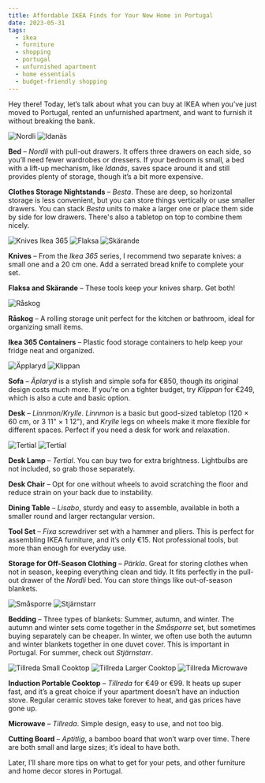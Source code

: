 ```yaml
--- 
title: Affordable IKEA Finds for Your New Home in Portugal
date: 2023-05-31
tags: 
  - ikea  
  - furniture  
  - shopping  
  - portugal  
  - unfurnished apartment  
  - home essentials  
  - budget-friendly shopping  
---
```

Hey there! Today, let’s talk about what you can buy at IKEA when you’ve just moved to Portugal, rented an unfurnished apartment, and want to furnish it without breaking the bank.

![Nordli](/assets/img/nordli.jpg)
![Idanäs](/assets/img/idanaes.jpg)

**Bed** – _Nordli_ with pull-out drawers. It offers three drawers on each side, so you’ll need fewer wardrobes or dressers. If your bedroom is small, a bed with a lift-up mechanism, like _Idanäs_, saves space around it and still provides plenty of storage, though it’s a bit more expensive.

**Clothes Storage Nightstands** – _Besta_. These are deep, so horizontal storage is less convenient, but you can store things vertically or use smaller drawers. You can stack _Besta_ units to make a larger one or place them side by side for low drawers. There's also a tabletop on top to combine them nicely.

![Knives Ikea 365](/assets/img/ikea-365.jpg)
![Flaksa](/assets/img/flaksa.jpg)
![Skärande](/assets/img/skaerande.jpg)

**Knives** – From the _Ikea 365_ series, I recommend two separate knives: a small one and a 20 cm one. Add a serrated bread knife to complete your set.

**Flaksa and Skärande** – These tools keep your knives sharp. Get both!

![Råskog](/assets/img/raskog.jpg)

**Råskog** – A rolling storage unit perfect for the kitchen or bathroom, ideal for organizing small items.

**Ikea 365 Containers** – Plastic food storage containers to help keep your fridge neat and organized.

![Äpplaryd](/assets/img/aepplaryd.jpg)
![Klippan](/assets/img/klippan.jpg)

**Sofa** – _Äplaryd_ is a stylish and simple sofa for €850, though its original design costs much more. If you’re on a tighter budget, try _Klippan_ for €249, which is also a cute and basic option.

**Desk** – _Linnmon/Krylle_. _Linnmon_ is a basic but good-sized tabletop (120 × 60 cm, or 3 11" × 1 12"), and _Krylle_ legs on wheels make it more flexible for different spaces. Perfect if you need a desk for work and relaxation.

![Tertial](/assets/img/tertial-1.jpg)
![Tertial](/assets/img/tertial-2.jpg)

**Desk Lamp** – _Tertial_. You can buy two for extra brightness. Lightbulbs are not included, so grab those separately.

**Desk Chair** – Opt for one without wheels to avoid scratching the floor and reduce strain on your back due to instability.

**Dining Table** – _Lisabo_, sturdy and easy to assemble, available in both a smaller round and larger rectangular version.

**Tool Set** – _Fixa_ screwdriver set with a hammer and pliers. This is perfect for assembling IKEA furniture, and it’s only €15. Not professional tools, but more than enough for everyday use.

**Storage for Off-Season Clothing** – _Pärkla_. Great for storing clothes when not in season, keeping everything clean and tidy. It fits perfectly in the pull-out drawer of the _Nordli_ bed. You can store things like out-of-season blankets.

![Småsporre](/assets/img/smasporre.jpg)
![Stjärnstarr](/assets/img/stjaernstarr.jpg)

**Bedding** – Three types of blankets: Summer, autumn, and winter. The autumn and winter sets come together in the _Småsporre_ set, but sometimes buying separately can be cheaper. In winter, we often use both the autumn and winter blankets together in one duvet cover. This is important in Portugal. For summer, check out _Stjärnstarr_.

![Tillreda Small Cooktop](/assets/img/tillreda-placa-1.jpg)
![Tillreda Larger Cooktop](/assets/img/tillreda-placa-2.jpg)
![Tillreda Microwave](/assets/img/tillreda.jpg)

**Induction Portable Cooktop** – _Tillreda_ for €49 or €99. It heats up super fast, and it’s a great choice if your apartment doesn’t have an induction stove. Regular ceramic stoves take forever to heat, and gas prices have gone up.

**Microwave** – _Tillreda_. Simple design, easy to use, and not too big.

**Cutting Board** – _Aptitlig_, a bamboo board that won’t warp over time. There are both small and large sizes; it’s ideal to have both.

Later, I’ll share more tips on what to get for your pets, and other furniture and home decor stores in Portugal.
